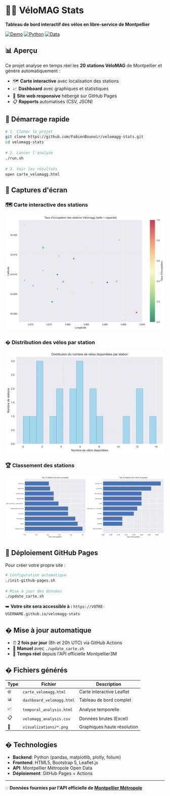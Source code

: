 # 🚴‍♂️ VéloMAG Stats

**Tableau de bord interactif des vélos en libre-service de Montpellier**

[![Demo](https://img.shields.io/badge/🌐_Demo-GitHub_Pages-blue)](https://fabienbounoir.github.io/velomagg-stats)
[![Python](https://img.shields.io/badge/Python-3.7+-green)](https://python.org)
[![Data](https://img.shields.io/badge/Data-Temps_réel-orange)](https://portail-api-data.montpellier3m.fr)

## 📊 Aperçu

Ce projet analyse en temps réel les **20 stations VéloMAG** de Montpellier et génère automatiquement :
- 🗺️ **Carte interactive** avec localisation des stations
- 📈 **Dashboard** avec graphiques et statistiques  
- 📱 **Site web responsive** hébergé sur GitHub Pages
- 📋 **Rapports** automatisés (CSV, JSON)

## 🎯 Démarrage rapide

```bash
# 1. Cloner le projet
git clone https://github.com/FabienBounoir/velomagg-stats.git
cd velomagg-stats

# 2. Lancer l'analyse
./run.sh

# 3. Voir les résultats
open carte_velomagg.html
```

## 📸 Captures d'écran

### 🗺️ Carte interactive des stations
![Carte VéloMAG](visualizations/occupancy_map.png)

### � Distribution des vélos par station  
![Distribution](visualizations/bikes_distribution.png)

### 🏆 Classement des stations
![Top Stations](visualizations/top_stations.png)

## 🚀 Déploiement GitHub Pages

Pour créer votre propre site :

```bash
# Configuration automatique
./init-github-pages.sh

# Mise à jour des données
./update_carte.sh
```

➡️ **Votre site sera accessible à :** `https://VOTRE-USERNAME.github.io/velomagg-stats`

## � Mise à jour automatique

- ⏰ **2 fois par jour** (8h et 20h UTC) via GitHub Actions
- 🔄 **Manuel** avec `./update_carte.sh`
- 📡 **Temps réel** depuis l'API officielle Montpellier3M

## � Fichiers générés

| Type | Fichier | Description |
|------|---------|-------------|
| 🌐 | `carte_velomagg.html` | Carte interactive Leaflet |
| 📊 | `dashboard_velomagg.html` | Tableau de bord complet |
| 📈 | `temporal_analysis.html` | Analyse temporelle |
| 📋 | `velomagg_analysis.csv` | Données brutes (Excel) |
| 🎨 | `visualizations/*.png` | Graphiques haute résolution |

## �️ Technologies

- **Backend**: Python (pandas, matplotlib, plotly, folium)
- **Frontend**: HTML5, Bootstrap 5, Leaflet.js
- **API**: Montpellier Métropole Open Data
- **Déploiement**: GitHub Pages + Actions

---

💡 **Données fournies par l'API officielle de [Montpellier Métropole](https://portail-api-data.montpellier3m.fr)**
